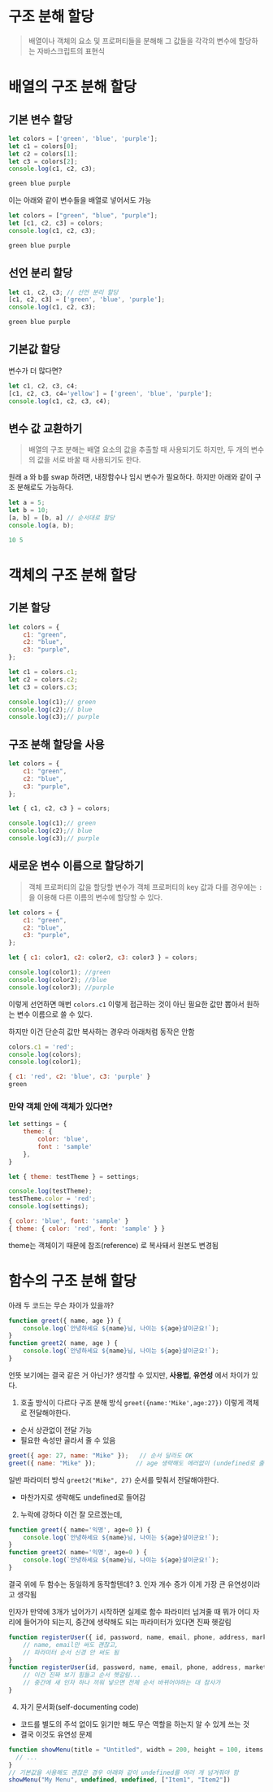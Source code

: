# 구조 분해 할당
> 배열이나 객체의 요소 및 프로퍼티들을 분해해 그 값들을 각각의 변수에 할당하는 자바스크립트의 표현식

# 배열의 구조 분해 할당
## 기본 변수 할당
```js
let colors = ['green', 'blue', 'purple'];
let c1 = colors[0];
let c2 = colors[1];
let c3 = colors[2];
console.log(c1, c2, c3);

green blue purple
```

이는 아래와 같이 변수들을 배열로 넣어서도 가능
```js
let colors = ["green", "blue", "purple"];
let [c1, c2, c3] = colors;
console.log(c1, c2, c3);

green blue purple
```

## 선언 분리 할당
```js
let c1, c2, c3; // 선언 분리 할당
[c1, c2, c3] = ['green', 'blue', 'purple'];
console.log(c1, c2, c3);

green blue purple
```

## 기본값 할당
변수가 더 많다면?
```js
let c1, c2, c3, c4;
[c1, c2, c3, c4='yellow'] = ['green', 'blue', 'purple'];
console.log(c1, c2, c3, c4);
```
## 변수 값 교환하기
> 배열의 구조 분해는 배열 요소의 값을 추출할 때 사용되기도 하지만, 두 개의 변수의 값을 서로 바꿀 때 사용되기도 한다.

원래 a 와 b를 swap 하려면, 내장함수나 임시 변수가 필요하다.
하지만 아래와 같이 구조 분해로도 가능하다.
```js
let a = 5;
let b = 10;
[a, b] = [b, a] // 순서대로 할당
console.log(a, b);

10 5
```
# 객체의 구조 분해 할당

## 기본 할당
```js
let colors = {
    c1: "green",
    c2: "blue",
    c3: "purple",
};

let c1 = colors.c1;
let c2 = colors.c2;
let c3 = colors.c3;

console.log(c1);// green
console.log(c2);// blue
console.log(c3);// purple
```

## 구조 분해 할당을 사용
```js
let colors = {
    c1: "green",
    c2: "blue",
    c3: "purple",
};

let { c1, c2, c3 } = colors;

console.log(c1);// green
console.log(c2);// blue
console.log(c3);// purple
```

## 새로운 변수 이름으로 할당하기
> 객체 프로퍼티의 값을 할당할 변수가 객체 프로퍼티의 key 값과 다를 경우에는 `:` 을 이용해 다른 이름의 변수에 할당할 수 있다.


```js
let colors = {
    c1: "green",
    c2: "blue",
    c3: "purple",
};

let { c1: color1, c2: color2, c3: color3 } = colors;

console.log(color1); //green
console.log(color2); //blue
console.log(color3); //purple
```

이렇게 선언하면 매번 `colors.c1` 이렇게 접근하는 것이 아닌 필요한 값만 뽑아서 원하는 변수 이름으로 쓸 수 있다.

하지만 이건 단순히 값만 복사하는 경우라 아래처럼 동작은 안함
```js
colors.c1 = 'red';
console.log(colors);
console.log(color1);

{ c1: 'red', c2: 'blue', c3: 'purple' }
green
```

### 만약 객체 안에 객체가 있다면?
```js
let settings = {
    theme: {
        color: 'blue',
        font : 'sample'
    },
}

let { theme: testTheme } = settings;

console.log(testTheme);
testTheme.color = 'red';
console.log(settings);

{ color: 'blue', font: 'sample' }
{ theme: { color: 'red', font: 'sample' } }
```
theme는 객체이기 때문에 참조(reference) 로 복사돼서 원본도 변경됨

# 함수의 구조 분해 할당
아래 두 코드는 무슨 차이가 있을까?
```js
function greet({ name, age }) {
    console.log(`안녕하세요 ${name}님, 나이는 ${age}살이군요!`);
}
function greet2( name, age ) {
    console.log(`안녕하세요 ${name}님, 나이는 ${age}살이군요!`);
}
```
언뜻 보기에는 결국 같은 거 아닌가? 생각할 수 있지만, 
**사용법**, **유연성** 에서 차이가 있다.

1. 호출 방식이 다르다
구조 분해 방식
`greet({name:'Mike',age:27})` 이렇게 객체로 전달해야한다.
- 순서 상관없이 전달 가능
- 필요한 속성만 골라서 줄 수 있음
```js
greet({ age: 27, name: "Mike" });   // 순서 달라도 OK
greet({ name: "Mike" });           // age 생략해도 에러없이 (undefined로 출력됨)
```
일반 파라미터 방식
`greet2("Mike", 27)` 순서를 맞춰서 전달해야한다.
- 마찬가지로 생략해도 undefined로 들어감
2. 누락에 강하다
이건 잘 모르겠는데,
```js
function greet({ name='익명', age=0 }) {
    console.log(`안녕하세요 ${name}님, 나이는 ${age}살이군요!`);
}
function greet2( name='익명', age=0 ) {
    console.log(`안녕하세요 ${name}님, 나이는 ${age}살이군요!`);
}
```

결국 위에 두  함수는 동일하게 동작할텐데?
3. 인자 개수 증가
이게 가장 큰 유연성이라고 생각됨

인자가 만약에 3개가 넘어가기 시작하면 실제로 함수 파라미터 넘겨줄 때 뭐가 어디 자리에 들어가야 되는지, 중간에 생략해도 되는 파라미터가 있다면 진짜 헷갈림
```js
function registerUser({ id, password, name, email, phone, address, marketingAgree = false }) {
    // name, email만 써도 괜찮고,
    // 파라미터 순서 신경 안 써도 됨
}
function registerUser(id, password, name, email, phone, address, marketingAgree = false) {
    // 이건 진짜 보기 힘들고 순서 헷갈림...
    // 중간에 새 인자 하나 끼워 넣으면 전체 순서 바뀌어야하는 대 참사가
}
```


4. 자기 문서화(self-documenting code)
- 코드를 별도의 주석 없이도 읽기만 해도 무슨 역할을 하는지 알 수 있게 쓰는 것
- 결국 이것도 유연성 문제
```js
function showMenu(title = "Untitled", width = 200, height = 100, items = []) {
  // ...
}
// 기본값을 사용해도 괜찮은 경우 아래와 같이 undefined를 여러 개 넘겨줘야 함
showMenu("My Menu", undefined, undefined, ["Item1", "Item2"])
```